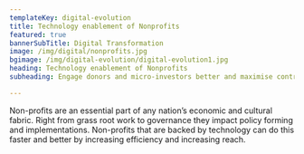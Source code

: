 ```yaml
---
templateKey: digital-evolution
title: Technology enablement of Nonprofits
featured: true
bannerSubTitle: Digital Transformation
image: /img/digital/nonprofits.jpg
bgimage: /img/digital-evolution/digital-evolution1.jpg
heading: Technology enablement of Nonprofits
subheading: Engage donors and micro-investors better and maximise contribution. Be it raising funds for a charity you support or building the next Kickstarter. 

---
```


Non-profits are an essential part of any nation’s economic and cultural fabric. Right from grass root work to governance they impact policy forming and implementations. Non-profits that are backed by technology can do this faster and better by increasing efficiency and increasing reach. 

